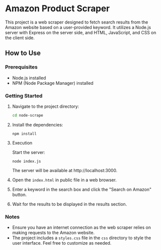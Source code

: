 # Amazon Product Scraper

This project is a web scraper designed to fetch search results from the Amazon website based on a user-provided keyword. It utilizes a Node.js server with Express on the server side, and HTML, JavaScript, and CSS on the client side.

## How to Use

### Prerequisites

- Node.js installed
- NPM (Node Package Manager) installed

### Getting Started

1. Navigate to the project directory:

    ```bash
    cd node-scrape
    ```

2. Install the dependencies:

    ```
    npm install
    ```

3. Execution

   Start the server:

    ```
    node index.js
    ```

   The server will be available at http://localhost:3000.

4. Open the `index.html` in public file in a web browser.

5. Enter a keyword in the search box and click the "Search on Amazon" button.

6. Wait for the results to be displayed in the results section.

### Notes

- Ensure you have an internet connection as the web scraper relies on making requests to the Amazon website.
- The project includes a `styles.css` file in the `css` directory to style the user interface. Feel free to customize as needed.
